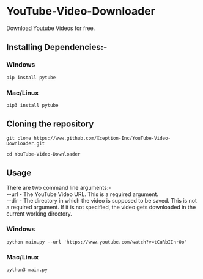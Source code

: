 # YouTube-Video-Downloader
Download Youtube Videos for free.

<h2>Installing Dependencies:-</h2>
<h3>Windows</h3>

```
pip install pytube
```

<h3>Mac/Linux</h3>

```
pip3 install pytube
```

<h2>Cloning the repository</h2>

```
git clone https://www.github.com/Xception-Inc/YouTube-Video-Downloader.git
```

```
cd YouTube-Video-Downloader
```

<h2>Usage</h2>
There are two command line arguments:-
<br>
--url  -  The YouTube Video URL. This is a required argument.
<br>
--dir  -  The directory in which the video is supposed to be saved. This is not a required argument. If it is not specified, the video gets downloaded in the current working directory.
<h3>Windows</h3>

```
python main.py --url 'https://www.youtube.com/watch?v=tCuRbIInrOo'
```

<h3>Mac/Linux</h3>

```
python3 main.py
```
